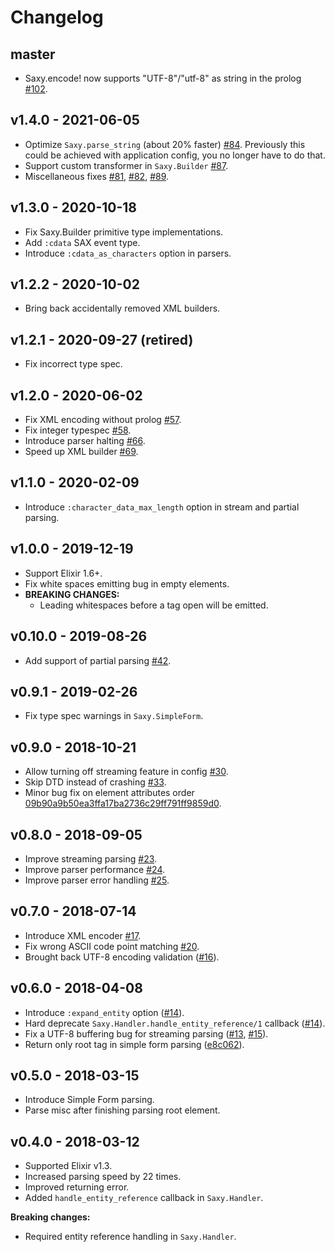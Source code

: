 # Changelog

## master

* Saxy.encode! now supports "UTF-8"/"utf-8" as string in the prolog [#102](https://github.com/qcam/saxy/pull/102).

## v1.4.0 - 2021-06-05

* Optimize `Saxy.parse_string` (about 20% faster) [#84](https://github.com/qcam/saxy/pull/84).
  Previously this could be achieved with application config, you no longer have
  to do that.
* Support custom transformer in `Saxy.Builder` [#87](https://github.com/qcam/saxy/pull/87).
* Miscellaneous fixes [#81](https://github.com/qcam/saxy/pull/81),
  [#82](https://github.com/qcam/saxy/pull/82),
  [#89](https://github.com/qcam/saxy/pull/89).

## v1.3.0 - 2020-10-18

* Fix Saxy.Builder primitive type implementations.
* Add `:cdata` SAX event type.
* Introduce `:cdata_as_characters` option in parsers.

## v1.2.2 - 2020-10-02

* Bring back accidentally removed XML builders.

## v1.2.1 - 2020-09-27 (retired)

* Fix incorrect type spec.

## v1.2.0 - 2020-06-02

* Fix XML encoding without prolog [#57](https://github.com/qcam/saxy/pull/57).
* Fix integer typespec [#58](https://github.com/qcam/saxy/pull/58).
* Introduce parser halting [#66](https://github.com/qcam/saxy/pull/66).
* Speed up XML builder [#69](https://github.com/qcam/saxy/pull/69).

## v1.1.0 - 2020-02-09

* Introduce `:character_data_max_length` option in stream and partial parsing.

## v1.0.0 - 2019-12-19

* Support Elixir 1.6+.
* Fix white spaces emitting bug in empty elements.
* **BREAKING CHANGES:**
  * Leading whitespaces before a tag open will be emitted.

## v0.10.0 - 2019-08-26

* Add support of partial parsing [#42](https://github.com/qcam/saxy/pull/42).

## v0.9.1 - 2019-02-26

* Fix type spec warnings in `Saxy.SimpleForm`.

## v0.9.0 - 2018-10-21

* Allow turning off streaming feature in config [#30](https://github.com/qcam/saxy/pull/30).
* Skip DTD instead of crashing [#33](https://github.com/qcam/saxy/pull/33).
* Minor bug fix on element attributes order [09b90a9b50ea3ffa17ba2736c29ff791ff9859d0](https://github.com/qcam/saxy/commit/09b90a9b50ea3ffa17ba2736c29ff791ff9859d0).

## v0.8.0 - 2018-09-05

* Improve streaming parsing [#23](https://github.com/qcam/saxy/pull/23).
* Improve parser performance [#24](https://github.com/qcam/saxy/pull/24).
* Improve parser error handling [#25](https://github.com/qcam/saxy/pull/25).

## v0.7.0 - 2018-07-14

* Introduce XML encoder [#17](https://github.com/qcam/saxy/pull/17).
* Fix wrong ASCII code point matching [#20](https://github.com/qcam/saxy/pull/20).
* Brought back UTF-8 encoding validation ([#16](https://github.com/qcam/saxy/pull/16)).

## v0.6.0 - 2018-04-08

* Introduce `:expand_entity` option ([#14](https://github.com/qcam/saxy/pull/14)).
* Hard deprecate `Saxy.Handler.handle_entity_reference/1` callback ([#14](https://github.com/qcam/saxy/pull/14)).
* Fix a UTF-8 buffering bug for streaming parsing ([#13](https://github.com/qcam/saxy/pull/13), [#15](https://github.com/qcam/saxy/pull/15)).
* Return only root tag in simple form parsing ([e8c062](https://github.com/qcam/saxy/commit/e8c062e94f91ccea4491cec29c4c7861e7b7163b)).

## v0.5.0 - 2018-03-15

* Introduce Simple Form parsing.
* Parse misc after finishing parsing root element.

## v0.4.0 - 2018-03-12

* Supported Elixir v1.3.
* Increased parsing speed by 22 times.
* Improved returning error.
* Added `handle_entity_reference` callback in `Saxy.Handler`.

**Breaking changes:**

* Required entity reference handling in `Saxy.Handler`.
